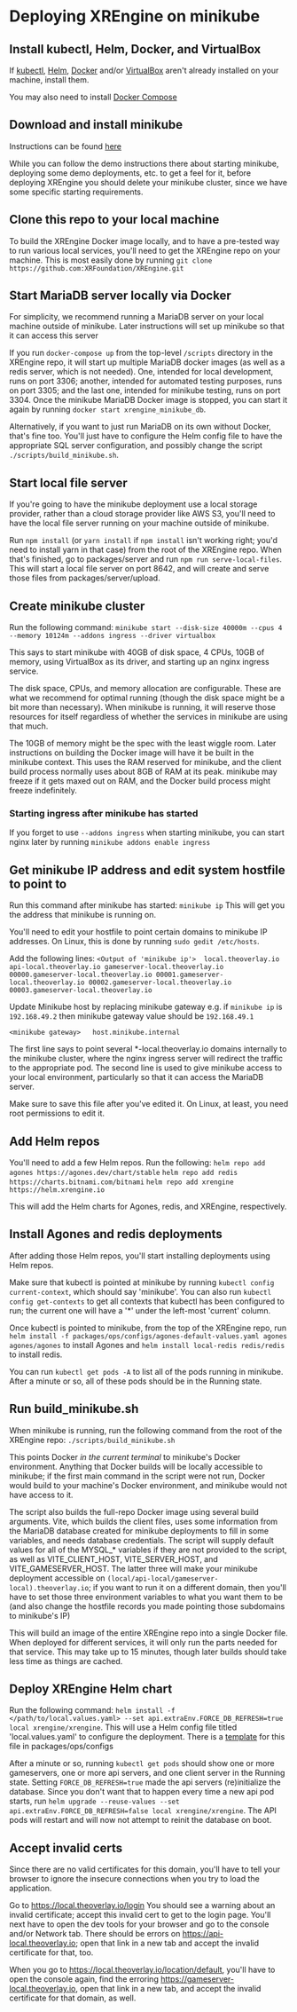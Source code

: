 # Deploying XREngine on minikube

## Install kubectl, Helm, Docker, and VirtualBox
If [kubectl](https://kubernetes.io/docs/tasks/tools/), [Helm](https://helm.sh/docs/intro/install/),
[Docker](https://docs.docker.com/get-docker/) and/or [VirtualBox](https://www.virtualbox.org/wiki/Downloads)
aren't already installed on your machine, install them.

You may also need to install [Docker Compose](https://docs.docker.com/compose/install/)

## Download and install minikube
Instructions can be found [here](https://minikube.sigs.k8s.io/docs/start/)

While you can follow the demo instructions there about starting minikube, deploying
some demo deployments, etc. to get a feel for it, before deploying XREngine you should delete
your minikube cluster, since we have some specific starting requirements.

## Clone this repo to your local machine
To build the XREngine Docker image locally, and to have a pre-tested way to run various local
services, you'll need to get the XREngine repo on your machine. This is most easily
done by running `git clone https://github.com:XRFoundation/XREngine.git`

## Start MariaDB server locally via Docker
For simplicity, we recommend running a MariaDB server on your local machine outside of minikube.
Later instructions will set up minikube so that it can access this server

If you run `docker-compose up` from the top-level `/scripts` directory in the XREngine repo, it will
start up multiple MariaDB docker images (as well as a redis server, which is not needed). One, intended
for local development, runs on port 3306; another, intended for automated testing purposes, runs on 
port 3305; and the last one, intended for minikube testing, runs on port 3304. Once the
minikube MariaDB Docker image is stopped, you can start it again by running 
`docker start xrengine_minikube_db`. 

Alternatively, if you want to just run MariaDB on its own without Docker, that's fine too.
You'll just have to configure the Helm config file to have the appropriate SQL server configuration,
and possibly change the script `./scripts/build_minikube.sh`.

## Start local file server
If you're going to have the minikube deployment use a local storage provider, rather than a cloud
storage provider like AWS S3, you'll need to have the local file server running on your machine
outside of minikube.

Run `npm install` (or `yarn install` if `npm install` isn't working right;
you'd need to install yarn in that case) from the root of the XREngine repo. When that's finished,
go to packages/server and run `npm run serve-local-files`. This will start a local file server
on port 8642, and will create and serve those files from packages/server/upload.

## Create minikube cluster
Run the following command:
`minikube start --disk-size 40000m --cpus 4 --memory 10124m --addons ingress --driver virtualbox`

This says to start minikube with 40GB of disk space, 4 CPUs, 10GB of memory, using VirtualBox as its
driver, and starting up an nginx ingress service.

The disk space, CPUs, and memory allocation are configurable. These are what we recommend for optimal
running (though the disk space might be a bit more than necessary). When minikube is running,
it will reserve those resources for itself regardless of whether the services in minikube are using
that much.

The 10GB of memory might be the spec with the least wiggle room. Later instructions on building
the Docker image will have it be built in the minikube context. This uses the RAM reserved for minikube,
and the client build process normally uses about 8GB of RAM at its peak. minikube may freeze if
it gets maxed out on RAM, and the Docker build process might freeze indefinitely.

### Starting ingress after minikube has started
If you forget to use `--addons ingress` when starting minikube, you can start nginx later by
running `minikube addons enable ingress`

## Get minikube IP address and edit system hostfile to point to 
Run this command after minikube has started: `minikube ip`
This will get you the address that minikube is running on.

You'll need to edit your hostfile to point certain domains to minikube IP addresses. On Linux,
this is done by running `sudo gedit /etc/hosts`.

Add the following lines:
`<Output of 'minikube ip'>  local.theoverlay.io api-local.theoverlay.io gameserver-local.theoverlay.io 00000.gameserver-local.theoverlay.io 00001.gameserver-local.theoverlay.io 00002.gameserver-local.theoverlay.io 00003.gameserver-local.theoverlay.io`


Update Minikube host by replacing minikube gateway e.g. if `minikube ip` is `192.168.49.2` then minikube gateway value should be `192.168.49.1`

`<minikube gateway>   host.minikube.internal`

The first line says to point several *-local.theoverlay.io domains internally to the minikube cluster,
where the nginx ingress server will redirect the traffic to the appropriate pod.
The second line is used to give minikube access to your local environment, particularly so that it
can access the MariaDB server.

Make sure to save this file after you've edited it. On Linux, at least, you need root permissions
to edit it.

## Add Helm repos
You'll need to add a few Helm repos. Run the following:
`helm repo add agones https://agones.dev/chart/stable`
`helm repo add redis https://charts.bitnami.com/bitnami`
`helm repo add xrengine https://helm.xrengine.io`

This will add the Helm charts for Agones, redis, and XREngine, respectively.

## Install Agones and redis deployments
After adding those Helm repos, you'll start installing deployments using Helm repos.

Make sure that kubectl is pointed at minikube by running `kubectl config current-context`,
which should say 'minikube'. You can also run `kubectl config get-contexts` to get all contexts
that kubectl has been configured to run; the current one will have a '*' under the left-most
'current' column.

Once kubectl is pointed to minikube, from the top of the XREngine repo, run
`helm install -f packages/ops/configs/agones-default-values.yaml agones agones/agones` to install Agones
and `helm install local-redis redis/redis` to install redis.

You can run `kubectl get pods -A` to list all of the pods running in minikube. After a minute or so,
all of these pods should be in the Running state.

## Run build_minikube.sh
When minikube is running, run the following command from the root of the XREngine repo:
`./scripts/build_minikube.sh`

This points Docker *in the current terminal* to minikube's Docker environment. Anything that Docker builds
will be locally accessible to minikube; if the first main command in the script were not run, Docker would build to your
machine's Docker environment, and minikube would not have access to it.

The script also builds the full-repo Docker image using several build arguments. Vite, which builds
the client files, uses some information from the MariaDB database created for minikube deployments
to fill in some variables, and needs database credentials. The script will supply default values
for all of the MYSQL_* variables if they are not provided to the script, as well as VITE_CLIENT_HOST,
VITE_SERVER_HOST, and VITE_GAMESERVER_HOST. The latter three will make your minikube deployment
accessible on `(local/api-local/gameserver-local).theoverlay.io`; if you want to run it on a different
domain, then you'll have to set those three environment variables to what you want them to be (and also
change the hostfile records you made pointing those subdomains to minikube's IP)

This will build an image of the entire XREngine repo into a single Docker file. When deployed for
different services, it will only run the parts needed for that service. This may take up to 15 minutes,
though later builds should take less time as things are cached.

## Deploy XREngine Helm chart
Run the following command: `helm install -f </path/to/local.values.yaml> --set api.extraEnv.FORCE_DB_REFRESH=true local xrengine/xrengine`.
This will use a Helm config file titled 'local.values.yaml' to configure the deployment. There is
a [template](../packages/ops/configs/local.template.values.yaml) for this file in packages/ops/configs

After a minute or so, running `kubectl get pods` should show one or more gameservers, one or more api
servers, and one client server in the Running state. Setting `FORCE_DB_REFRESH=true` made the api servers
(re)initialize the database. Since you don't want that to happen every time a new api pod starts, run
`helm upgrade --reuse-values --set api.extraEnv.FORCE_DB_REFRESH=false local xrengine/xrengine`.
The API pods will restart and will now not attempt to reinit the database on boot.

## Accept invalid certs
Since there are no valid certificates for this domain, you'll have to tell your browser to ignore the
insecure connections when you try to load the application.

Go to https://local.theoverlay.io/login You should see a warning about an invalid certificate; accept this
invalid cert to get to the login page. You'll next have to open the dev tools for your browser and go to
the console and/or Network tab. There should be errors on https://api-local.theoverlay.io; open that link
in a new tab and accept the invalid certificate for that, too.

When you go to https://local.theoverlay.io/location/default, you'll have to open the console again, find the
erroring https://gameserver-local.theoverlay.io, open that link in a new tab, and accept the invalid certificate
for that domain, as well.
